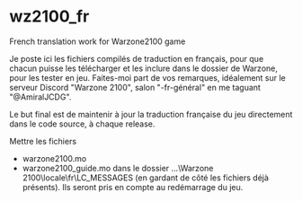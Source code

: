 # wz2100_fr
French translation work for Warzone2100 game

Je poste ici les fichiers compilés de traduction en français, pour que chacun puisse les télécharger et les inclure dans le dossier de Warzone, pour les tester en jeu.
Faites-moi part de vos remarques, idéalement sur le serveur Discord "Warzone 2100", salon "-fr-général" en me taguant "@AmiralJCDG".

Le but final est de maintenir à jour la traduction française du jeu directement dans le code source, à chaque release.



Mettre les fichiers
  - warzone2100.mo
  - warzone2100_guide.mo
dans le dossier ...\Warzone 2100\locale\fr\LC_MESSAGES (en gardant de côté les fichiers déjà présents).
Ils seront pris en compte au redémarrage du jeu.
